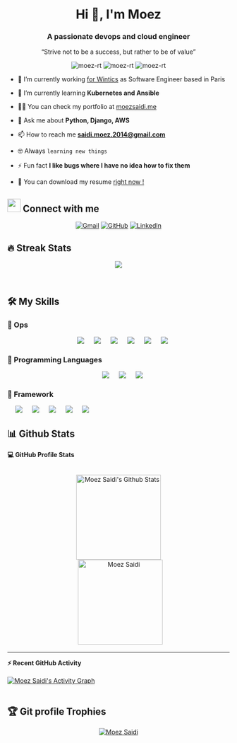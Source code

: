 <h1 align="center">Hi 👋, I'm Moez</h1>
<h3 align="center">A passionate devops and cloud engineer</h3>
<p align="center"> “Strive not to be a success, but rather to be of value” </p>

<p align="center">
 <img src="https://komarev.com/ghpvc/?username=moez-rt&label=Profile%20views&color=0e75b6&style=flat" alt="moez-rt" />
 <img src="https://badges.pufler.dev/repos/moez-rt" alt="moez-rt" />
	<img src="https://img.shields.io/github/followers/moez-rt?label=Followers" alt="moez-rt" />
</p>


- 🔭 I’m currently working [for Wintics](https://wintics.com/) as Software Engineer based in Paris 

- 🌱 I’m currently learning **Kubernetes and Ansible**

- 👨‍💻 You can check my portfolio at [moezsaidi.me](moezsaidi.me)

- 💬 Ask me about **Python, Django, AWS**

- 📫 How to reach me **saidi.moez.2014@gmail.com**

- :nerd_face: Always `learning new things`

- ⚡ Fun fact **I like bugs where I have no idea how to fix them**

- 📑 You can download my resume <a href="https://github.com/moez-RT/moez-RT/blob/main/Resume_05_2022.pdf" download> right now !  </a>



## <img src="https://media.giphy.com/media/iY8CRBdQXODJSCERIr/giphy.gif" width="30px"> Connect with me
<p align="center">
	<a href="mailto:saidi.moez.2014@gmail.com"><img img src="https://img.shields.io/badge/gmail-%23EA4335.svg?style=plastic&logo=gmail&logoColor=white" alt="Gmail"/></a>
	<a href="https://github.com/moez-rt"><img src="https://img.shields.io/badge/github-%23181717.svg?style=plastic&logo=github&logoColor=white" alt="GitHub"/></a>
	<a href="https://www.linkedin.com/in/moez-saidi/"><img src="https://img.shields.io/badge/linkedin-%230A66C2.svg?style=plastic&logo=linkedin&logoColor=white" alt="LinkedIn"/></a>

</p>

## 🔥 Streak Stats
<p align="center"><img src="https://github-readme-streak-stats.herokuapp.com/?user=moez-rt&theme=algolia" /></p>

<br>

## 🛠️ My Skills

### 🔵 Ops

<p align="center"> 
  	  &emsp; 
  <img src="https://img.shields.io/badge/gitlab%20ci-%23181717.svg?style=for-the-badge&logo=gitlab&logoColor=white"> 
   	  &emsp; 
  <img src="https://img.shields.io/badge/AWS-%23FF9900.svg?style=for-the-badge&logo=amazon-aws&logoColor=white"> 
	  &emsp; 
  <img src="https://img.shields.io/badge/docker-%230db7ed.svg?style=for-the-badge&logo=docker&logoColor=white"> 
	  &emsp; 
  <img src="https://img.shields.io/badge/kubernetes-%23326ce5.svg?style=for-the-badge&logo=kubernetes&logoColor=white">
	  &emsp; 
  <img src="https://img.shields.io/badge/ansible-%231A1918.svg?style=for-the-badge&logo=ansible&logoColor=white">
	  &emsp; 
  <img src="https://img.shields.io/badge/jenkins-%232C5263.svg?style=for-the-badge&logo=jenkins&logoColor=white">	
</p>	
	
	
### 🔵 Programming Languages

<p align="center"> 
  &emsp; 
    <img src="https://img.shields.io/badge/python-3670A0?style=for-the-badge&logo=python&logoColor=ffdd54">
  &emsp;
    <img  src="https://img.shields.io/badge/javascript-%23323330.svg?style=for-the-badge&logo=javascript&logoColor=%23F7DF1E">
  &emsp;
    <img src="https://img.shields.io/badge/dart-%230175C2.svg?style=for-the-badge&logo=dart&logoColor=white">
</p>

### 🔵 Framework

<p align="center">

  &emsp; 
    <img src="https://img.shields.io/badge/django-%23092E20.svg?style=for-the-badge&logo=django&logoColor=white">
  &emsp;
    <img  src="https://img.shields.io/badge/laravel-%23FF2D20.svg?style=for-the-badge&logo=laravel&logoColor=white">
  &emsp;
    <img  src="https://img.shields.io/badge/flask-%23000.svg?style=for-the-badge&logo=flask&logoColor=white">
  &emsp;
    <img  src="https://img.shields.io/badge/angular-%23DD0031.svg?style=for-the-badge&logo=angular&logoColor=white">
  &emsp;
    <img  src="https://img.shields.io/badge/Flutter-%2302569B.svg?style=for-the-badge&logo=Flutter&logoColor=white">
</p>

 ## 📊 Github Stats



  <summary><b>💻 GitHub Profile Stats</b></summary>
  <br/>
  <p align="center">
    <a href="https://github.com/anuraghazra/github-readme-stats"><img alt="Moez Saidi's Github Stats" src="https://github-readme-stats.vercel.app/api?username=moez-rt&show_icons=true&count_private=true&theme=algolia" height="192px"/></a>
<br/>
  &nbsp;
	  <img src="https://github-readme-stats.vercel.app/api/top-langs?username=moez-rt&langs_count=10&show_icons=true&locale=en&layout=compact&theme=algolia" alt="Moez Saidi" height="192px"/>
  <br/>
  </p>

----

  <summary><b>⚡ Recent GitHub Activity</b></summary>
  <br/>
   <a href="https://github.com/moez-rt"><img alt="Moez Saidi's Activity Graph" src="https://activity-graph.herokuapp.com/graph?username=moez-rt&custom_title=Moez%20Saidi%27s%20Contribution%20Graph&theme=react-dark" /></a>
  <br/>


<br/>

## :trophy: Git profile Trophies

<p align="center"> <a href="https://github.com/ryo-ma/github-profile-trophy"><img src="https://github-profile-trophy.vercel.app/?username=moez-rt&layout=compact&theme=algolia" alt="Moez Saidi" /></a> </p>

